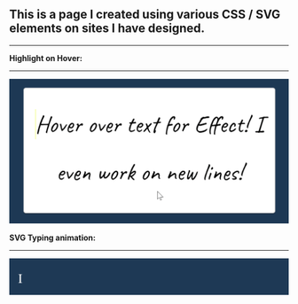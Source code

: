 <h2>This is a page I created using various CSS / SVG elements on sites I have designed.</h2>
<hr>

<b>Highlight on Hover:</b>
<hr>
<img src="assets/images/readme/highlight.gif" width="600">

<b>SVG Typing animation:</b>
<hr>
<img src="assets/images/readme/typing.gif" width="600">
